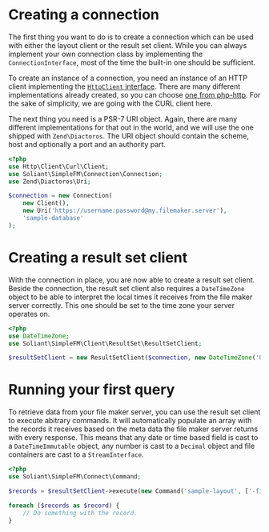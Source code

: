 # Creating a connection

The first thing you want to do is to create a connection which can be used with either the layout client or the
result set client. While you can always implement your own connection class by implementing the `ConnectionInterface`,
most of the time the built-in one should be sufficient.

To create an instance of a connection, you need an instance of an HTTP client implementing the
[`HttpClient` interface](https://github.com/php-http/httplug/blob/master/src/HttpClient.php). There are many different
implementations already created, so you can choose [one from php-http](https://github.com/php-http). For the sake of
simplicity, we are going with the CURL client here.

The next thing you need is a PSR-7 URI object. Again, there are many different implementations for that out in the
world, and we will use the one shipped with `Zend\Diactoros`. The URI object should contain the scheme, host and
optionally a port and an authority part.

```php
<?php
use Http\Client\Curl\Client;
use Soliant\SimpleFM\Connection\Connection;
use Zend\Diactoros\Uri;

$connection = new Connection(
    new Client(),
    new Uri('https://username:password@my.filemaker.server'),
    'sample-database'
);
```

# Creating a result set client

With the connection in place, you are now able to create a result set client. Beside the connection, the result set
client also requires a `DateTimeZone` object to be able to interpret the local times it receives from the file maker
server correctly. This one should be set to the time zone your server operates on.

```php
<?php
use DateTimeZone;
use Soliant\SimpleFM\Client\ResultSet\ResultSetClient;

$resultSetClient = new ResultSetClient($connection, new DateTimeZone('UTC'));
```

# Running your first query

To retrieve data from your file maker server, you can use the result set client to execute abitrary commands. It will
automatically populate an array with the records it receives based on the meta data the file maker server returns with
every response. This means that any date or time based field is cast to a `DateTimeImmutable` object, any number is
cast to a `Decimal` object and file containers are cast to a `StreamInterface`.

```php
<?php
use Soliant\SimpleFM\Connect\Command;

$records = $resultSetClient->execute(new Command('sample-layout', ['-findall' => null]));

foreach ($records as $record) {
    // Do something with the record.
}
```

